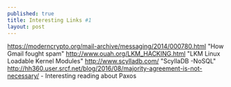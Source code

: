 ```yaml
---
published: true
title: Interesting Links #1
layout: post
---
```

https://moderncrypto.org/mail-archive/messaging/2014/000780.html "How Gmail fought spam"
http://www.ouah.org/LKM_HACKING.html "LKM Linux Loadable Kernel Modules"
http://www.scylladb.com/ "ScyllaDB -NoSQL"
http://hh360.user.srcf.net/blog/2016/08/majority-agreement-is-not-necessary/  - Interesting reading about Paxos